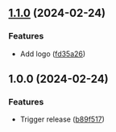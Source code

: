 ## [1.1.0](https://github.com/timo-reymann/WebKeeVault/compare/1.0.0...1.1.0) (2024-02-24)


### Features

* Add logo ([fd35a26](https://github.com/timo-reymann/WebKeeVault/commit/fd35a26cb84947828ade23e645907381232cbb65))

## 1.0.0 (2024-02-24)


### Features

* Trigger release ([b89f517](https://github.com/timo-reymann/WebKeeVault/commit/b89f517863e93535fc431f4faca0c70820644e78))
